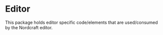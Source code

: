 # Editor

This package holds editor specific code/elements that are used/consumed by the Nordcraft editor.
